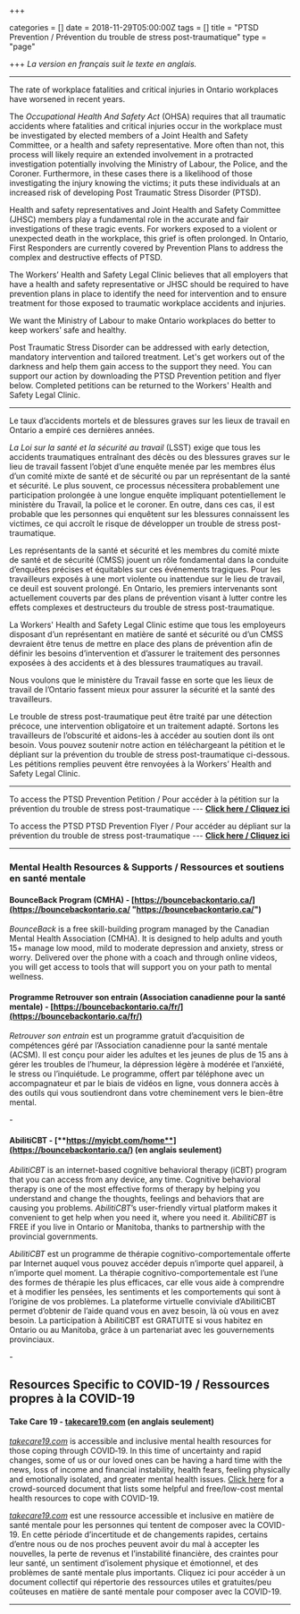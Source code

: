 +++

categories = []
date = 2018-11-29T05:00:00Z
tags = []
title = "PTSD Prevention / Prévention du trouble de stress post-traumatique"
type = "page"

+++
_La version en français suit le texte en anglais._

***
The rate of workplace fatalities and critical injuries in Ontario workplaces have worsened in recent years.

The _Occupational Health And Safety Act_ (OHSA) requires that all traumatic accidents where fatalities and critical injuries occur in the workplace must be investigated by elected members of a Joint Health and Safety Committee, or a health and safety representative. More often than not, this process will likely require an extended involvement in a protracted investigation potentially involving the Ministry of Labour, the Police, and the Coroner. Furthermore, in these cases there is a likelihood of those investigating the injury knowing the victims; it puts these individuals at an increased risk of developing Post Traumatic Stress Disorder (PTSD).

Health and safety representatives and Joint Health and Safety Committee (JHSC) members play a fundamental role in the accurate and fair investigations of these tragic events. For workers exposed to a violent or unexpected death in the workplace, this grief is often prolonged.  In Ontario, First Responders are currently covered by Prevention Plans to address the complex and destructive effects of PTSD.

The Workers’ Health and Safety Legal Clinic believes that all employers that have a health and safety representative or JHSC should be required to have prevention plans in place to identify the need for intervention and to ensure treatment for those exposed to traumatic workplace accidents and injuries.

We want the Ministry of Labour to make Ontario workplaces do better to keep workers’ safe and healthy.

Post Traumatic Stress Disorder can be addressed with early detection, mandatory intervention and tailored treatment. Let's get workers out of the darkness and help them gain access to the support they need. You can support our action by downloading the PTSD Prevention petition and flyer below. Completed petitions can be returned to the Workers' Health and Safety Legal Clinic.

***
Le taux d’accidents mortels et de blessures graves sur les lieux de travail en Ontario a empiré ces dernières années.

_La Loi sur la santé et la sécurité au travail_ (LSST) exige que tous les accidents traumatiques entraînant des décès ou des blessures graves sur le lieu de travail fassent l’objet d’une enquête menée par les membres élus d’un comité mixte de santé et de sécurité ou par un représentant de la santé et sécurité. Le plus souvent, ce processus nécessitera probablement une participation prolongée à une longue enquête impliquant potentiellement le ministère du Travail, la police et le coroner. En outre, dans ces cas, il est probable que les personnes qui enquêtent sur les blessures connaissent les victimes, ce qui accroît le risque de développer un trouble de stress post-traumatique.

Les représentants de la santé et sécurité et les membres du comité mixte de santé et de sécurité (CMSS) jouent un rôle fondamental dans la conduite d’enquêtes précises et équitables sur ces événements tragiques. Pour les travailleurs exposés à une mort violente ou inattendue sur le lieu de travail, ce deuil est souvent prolongé. En Ontario, les premiers intervenants sont actuellement couverts par des plans de prévention visant à lutter contre les effets complexes et destructeurs du trouble de stress post-traumatique.

La Workers' Health and Safety Legal Clinic estime que tous les employeurs disposant d’un représentant en matière de santé et sécurité ou d’un CMSS devraient être tenus de mettre en place des plans de prévention afin de définir les besoins d’intervention et d’assurer le traitement des personnes exposées à des accidents et à des blessures traumatiques au travail.

Nous voulons que le ministère du Travail fasse en sorte que les lieux de travail de l’Ontario fassent mieux pour assurer la sécurité et la santé des travailleurs.

Le trouble de stress post-traumatique peut être traité par une détection précoce, une intervention obligatoire et un traitement adapté. Sortons les travailleurs de l’obscurité et aidons-les à accéder au soutien dont ils ont besoin. Vous pouvez soutenir notre action en téléchargeant la pétition et le dépliant sur la prévention du trouble de stress post-traumatique ci-dessous. Les pétitions remplies peuvent être renvoyées à la Workers’ Health and Safety Legal Clinic.

***
To access the PTSD Prevention Petition / 
Pour accéder à la pétition sur la prévention du trouble de stress post-traumatique --- [**Click here / Cliquez ici**](https://s3.amazonaws.com/newsletter.workers-safety.ca/newsletters/Clinic+Projects/PTSD+Prevention/PTSD+Prevention+Petition.pdf "PTSD Prevention Petition") 

To access the PTSD PTSD Prevention Flyer / 
Pour accéder au dépliant sur la prévention du trouble de stress post-traumatique --- [**Click here / Cliquez ici**](https://s3.amazonaws.com/newsletter.workers-safety.ca/newsletters/Clinic+Projects/PTSD+Prevention/PTSD+Prevention+Flyer.pdf "PTSD Prevention Flyer") 

***

### **Mental Health Resources & Supports / Ressources et soutiens en santé mentale**

#### **BounceBack Program (CMHA)** - [https://bouncebackontario.ca/](https://bouncebackontario.ca/ "https://bouncebackontario.ca/")

_BounceBack_ is a free skill-building program managed by the Canadian Mental Health Association (CMHA). It is designed to help adults and youth 15+ manage low mood, mild to moderate depression and anxiety, stress or worry. Delivered over the phone with a coach and through online videos, you will get access to tools that will support you on your path to mental wellness.

#### **Programme Retrouver son entrain (Association canadienne pour la santé mentale)** - [https://bouncebackontario.ca/fr/](https://bouncebackontario.ca/fr/)

_Retrouver son entrain_ est un programme gratuit d’acquisition de compétences géré par l’Association canadienne pour la santé mentale (ACSM). Il est conçu pour aider les adultes et les jeunes de plus de 15 ans à gérer les troubles de l’humeur, la dépression légère à modérée et l’anxiété, le stress ou l’inquiétude. Le programme, offert par téléphone avec un accompagnateur et par le biais de vidéos en ligne, vous donnera accès à des outils qui vous soutiendront dans votre cheminement vers le bien-être mental.

\-

#### **AbilitiCBT** - [**https://myicbt.com/home**](https://bouncebackontario.ca/) (en anglais seulement)

_AbilitiCBT_ is an internet-based cognitive behavioral therapy (iCBT) program that you can access from any device, any time. Cognitive behavioral therapy is one of the most effective forms of therapy by helping you understand and change the thoughts, feelings and behaviors that are causing you problems. _AbilitiCBT_’s user-friendly virtual platform makes it convenient to get help when you need it, where you need it. _AbilitiCBT_ is FREE if you live in Ontario or Manitoba, thanks to partnership with the provincial governments.

_AbilitiCBT_ est un programme de thérapie cognitivo-comportementale offerte par Internet auquel vous pouvez accéder depuis n’importe quel appareil, à n’importe quel moment. La thérapie cognitivo-comportementale est l’une des formes de thérapie les plus efficaces, car elle vous aide à comprendre et à modifier les pensées, les sentiments et les comportements qui sont à l’origine de vos problèmes. La plateforme virtuelle conviviale d’AbilitiCBT permet d’obtenir de l’aide quand vous en avez besoin, là où vous en avez besoin. La participation à AbilitiCBT est GRATUITE si vous habitez en Ontario ou au Manitoba, grâce à un partenariat avec les gouvernements provinciaux.

\-

## Resources Specific to COVID-19 / Ressources propres à la COVID-19

#### **Take Care 19** - [**takecare19.com**](http://takecare19.com/) (en anglais seulement)

[_takecare19.com_](http://takecare19.com/) is accessible and inclusive mental health resources for those coping through COVID‑19. In this time of uncertainty and rapid changes, some of us or our loved ones can be having a hard time with the news, loss of income and financial instability, health fears, feeling physically and emotionally isolated, and greater mental health issues. [Click here](https://s3.amazonaws.com/newsletter.workers-safety.ca/newsletters/Clinic+Projects/COVID-19/TakeCare19-Mental+Health+Resources+Factsheet.docx "Resources Factsheet") for a crowd-sourced document that lists some helpful and free/low-cost mental health resources to cope with COVID-19.

[_takecare19.com_](http://takecare19.com/) est une ressource accessible et inclusive en matière de santé mentale pour les personnes qui tentent de composer avec la COVID-19. En cette période d’incertitude et de changements rapides, certains d’entre nous ou de nos proches peuvent avoir du mal à accepter les nouvelles, la perte de revenus et l’instabilité financière, des craintes pour leur santé, un sentiment d’isolement physique et émotionnel, et des problèmes de santé mentale plus importants. Cliquez ici pour accéder à un document collectif qui répertorie des ressources utiles et gratuites/peu coûteuses en matière de santé mentale pour composer avec la COVID-19.

***
